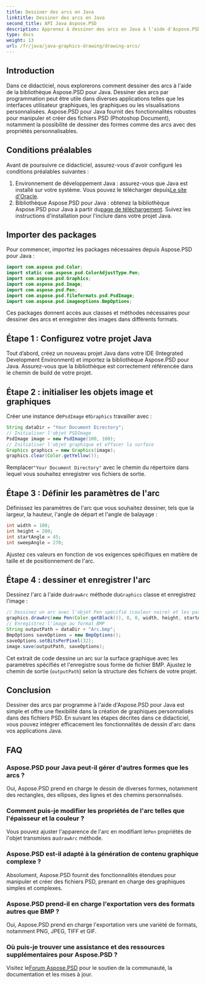 ```yaml
---
title: Dessiner des arcs en Java
linktitle: Dessiner des arcs en Java
second_title: API Java Aspose.PSD
description: Apprenez à dessiner des arcs en Java à l'aide d'Aspose.PSD pour Java. Tutoriel étape par étape avec des exemples de code pour les applications graphiques.
type: docs
weight: 13
url: /fr/java/java-graphics-drawing/drawing-arcs/
---
```

## Introduction
Dans ce didacticiel, nous explorerons comment dessiner des arcs à l'aide de la bibliothèque Aspose.PSD pour Java. Dessiner des arcs par programmation peut être utile dans diverses applications telles que les interfaces utilisateur graphiques, les graphiques ou les visualisations personnalisées. Aspose.PSD pour Java fournit des fonctionnalités robustes pour manipuler et créer des fichiers PSD (Photoshop Document), notamment la possibilité de dessiner des formes comme des arcs avec des propriétés personnalisables.
## Conditions préalables
Avant de poursuivre ce didacticiel, assurez-vous d'avoir configuré les conditions préalables suivantes :
1.  Environnement de développement Java : assurez-vous que Java est installé sur votre système. Vous pouvez le télécharger depuis[Le site d'Oracle](https://www.oracle.com/java/).
2.  Bibliothèque Aspose.PSD pour Java : obtenez la bibliothèque Aspose.PSD pour Java à partir du[page de téléchargement](https://releases.aspose.com/psd/java/). Suivez les instructions d'installation pour l'inclure dans votre projet Java.
## Importer des packages
Pour commencer, importez les packages nécessaires depuis Aspose.PSD pour Java :
```java
import com.aspose.psd.Color;
import static com.aspose.psd.ColorAdjustType.Pen;
import com.aspose.psd.Graphics;
import com.aspose.psd.Image;
import com.aspose.psd.Pen;
import com.aspose.psd.fileformats.psd.PsdImage;
import com.aspose.psd.imageoptions.BmpOptions;
```
Ces packages donnent accès aux classes et méthodes nécessaires pour dessiner des arcs et enregistrer des images dans différents formats.
## Étape 1 : Configurez votre projet Java
Tout d’abord, créez un nouveau projet Java dans votre IDE (Integrated Development Environment) et importez la bibliothèque Aspose.PSD pour Java. Assurez-vous que la bibliothèque est correctement référencée dans le chemin de build de votre projet.
## Étape 2 : initialiser les objets image et graphiques
 Créer une instance de`PsdImage` et`Graphics` travailler avec :
```java
String dataDir = "Your Document Directory";
// Initialiser l'objet PSDImage
PsdImage image = new PsdImage(100, 100);
// Initialiser l'objet graphique et effacer la surface
Graphics graphics = new Graphics(image);
graphics.clear(Color.getYellow());
```
 Remplacer`"Your Document Directory"` avec le chemin du répertoire dans lequel vous souhaitez enregistrer vos fichiers de sortie.
## Étape 3 : Définir les paramètres de l'arc
Définissez les paramètres de l'arc que vous souhaitez dessiner, tels que la largeur, la hauteur, l'angle de départ et l'angle de balayage :
```java
int width = 100;
int height = 200;
int startAngle = 45;
int sweepAngle = 270;
```
Ajustez ces valeurs en fonction de vos exigences spécifiques en matière de taille et de positionnement de l'arc.
## Étape 4 : dessiner et enregistrer l'arc
 Dessinez l'arc à l'aide du`drawArc` méthode du`Graphics` classe et enregistrez l'image :
```java
// Dessinez un arc avec l'objet Pen spécifié (couleur noire) et les paramètres
graphics.drawArc(new Pen(Color.getBlack()), 0, 0, width, height, startAngle, sweepAngle);
// Enregistrez l'image au format BMP
String outputPath = dataDir + "Arc.bmp";
BmpOptions saveOptions = new BmpOptions();
saveOptions.setBitsPerPixel(32);
image.save(outputPath, saveOptions);
```
Cet extrait de code dessine un arc sur la surface graphique avec les paramètres spécifiés et l'enregistre sous forme de fichier BMP. Ajustez le chemin de sortie (`outputPath`) selon la structure des fichiers de votre projet.

## Conclusion
Dessiner des arcs par programme à l'aide d'Aspose.PSD pour Java est simple et offre une flexibilité dans la création de graphiques personnalisés dans des fichiers PSD. En suivant les étapes décrites dans ce didacticiel, vous pouvez intégrer efficacement les fonctionnalités de dessin d'arc dans vos applications Java.

## FAQ
### Aspose.PSD pour Java peut-il gérer d'autres formes que les arcs ?
Oui, Aspose.PSD prend en charge le dessin de diverses formes, notamment des rectangles, des ellipses, des lignes et des chemins personnalisés.
### Comment puis-je modifier les propriétés de l'arc telles que l'épaisseur et la couleur ?
 Vous pouvez ajuster l'apparence de l'arc en modifiant le`Pen` propriétés de l'objet transmises au`drawArc` méthode.
### Aspose.PSD est-il adapté à la génération de contenu graphique complexe ?
Absolument, Aspose.PSD fournit des fonctionnalités étendues pour manipuler et créer des fichiers PSD, prenant en charge des graphiques simples et complexes.
### Aspose.PSD prend-il en charge l'exportation vers des formats autres que BMP ?
Oui, Aspose.PSD prend en charge l'exportation vers une variété de formats, notamment PNG, JPEG, TIFF et GIF.
### Où puis-je trouver une assistance et des ressources supplémentaires pour Aspose.PSD ?
 Visitez le[Forum Aspose.PSD](https://forum.aspose.com/c/psd/34) pour le soutien de la communauté, la documentation et les mises à jour.